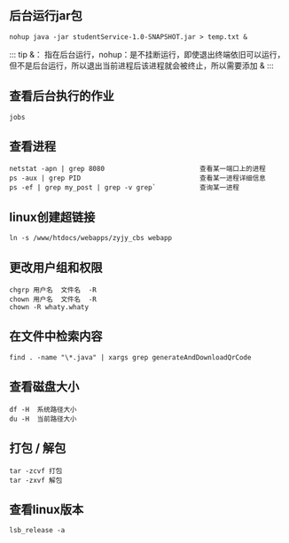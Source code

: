 ## 后台运行jar包
``` shell
nohup java -jar studentService-1.0-SNAPSHOT.jar > temp.txt &
```
::: tip
&： 指在后台运行，nohup：是不挂断运行，即使退出终端依旧可以运行，但不是后台运行，所以退出当前进程后该进程就会被终止，所以需要添加 &
:::
## 查看后台执行的作业
``` shell
jobs
``` 
## 查看进程
``` shell
netstat -apn | grep 8080                        查看某一端口上的进程
ps -aux | grep PID                              查看某一进程详细信息
ps -ef | grep my_post | grep -v grep`           查询某一进程
```
## linux创建超链接
```
ln -s /www/htdocs/webapps/zyjy_cbs webapp
```
## 更改用户组和权限
``` shell
chgrp 用户名  文件名  -R
chown 用户名  文件名  -R
chown -R whaty.whaty
```
## 在文件中检索内容
``` shell
find . -name "\*.java" | xargs grep generateAndDownloadQrCode
```
## 查看磁盘大小
``` shell
df -H  系统路径大小
du -H  当前路径大小
```
## 打包 / 解包
``` shell
tar -zcvf 打包
tar -zxvf 解包
```
## 查看linux版本
``` shell
lsb_release -a
```

